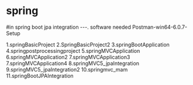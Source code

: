 # spring
#in spring boot jpa integration   ---. software needed  Postman-win64-6.0.7-Setup



1.springBasicProject
2.SpringBasicProject2
3.springBootApplication
4.springpostprocessingproject
5.springMVCApplication
6.springMVCApplication2
7.springMVCApplication3
7.springMVCApplication4
8.springMVC5_jpaIntegration
9.springMVC5_jpaIntegration2
10.springmvc_mam
11.springBootJPAIntegration
